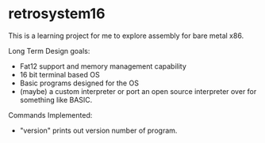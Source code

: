 # retrosystem16
This is a learning project for me to explore assembly for bare metal x86.

Long Term Design goals:
+ Fat12 support and memory management capability
+ 16 bit terminal based OS
+ Basic programs designed for the OS
+ (maybe) a custom interpreter or port an open source interpreter over for something like BASIC.

Commands Implemented:
+ "version" prints out version number of program.
